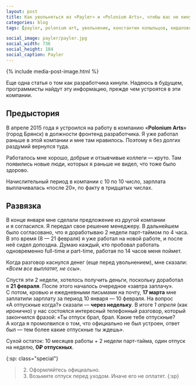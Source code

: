 ```yaml
---
layout: post
title: Как увольняться из «Payler» и «Polonium Arts», чтобы вас не кинули
categories: blog
tags: [payler, polonium art, увольнение, константин копыльцов, кидалово, обман, Брянск]

social_image: payler/payler.jpg
social_width: 736
social_height: 184
social_caption: Payler
---
```


{% include media-post-image.html %}

Еще одна статья о том как разработчика кинули. Надеюсь в будущем, программисты найдут эту информацию, прежде чем устроятся в эти компании.

## Предыстория

В апреле 2015 года я устроился на работу в компанию «**Polonium Arts**» (город Брянск) в должности фронтенд разработчика. Я уже работал раньше в этой компании и мне там нравилось. Поэтому я без долгих раздумий вернулся туда.

<!-- more -->

Работалось мне хорошо, добрые и отзывчивые коллеги — круто. Там появились новые люди, которых я раньше не видел, что тоже было здорово.

Начислительный период в компании с 10 по 10 число, зарплата выплачивалась «после 20», по факту в тридцатых числах.

## Развязка

В конце января мне сделали предложение из другой компании и я согласился. Я передал свое решение менеджеру. В дальнейшем было согласовано, что я доработываю 2 недели парт-таймом по 4 часа. В это время (8 — 21 февраля) я уже работал на новой работе, и после неё сидел допоздна. Думаю каждый, кто пробовал работать одновременно full-time и part-time, работая по 14 часов меня поймет.

Когда разговор каснулся денег (еще перед увольнением), мне сказали: «_Всем все выплатят, не ссы_».

Спустя эти 2 недели, хотелось получить деньги, поскольку доработал я **21 февраля**. После этого началось очередное «завтра заплачу». С потом, кровью и ежедневными письмами на почту, **17 марта** мне заплатили зарплату за период 10 января — 10 февраля. На вопрос «А отпускные когда?» сказали — **через недельку**. В итоге *1 апреля* (как иронично) у нас состоялся интересный телефонный разговор, который закончился фразой: «Ты отпуск брал, брал. Какие тебе отпускные? А когда я промолвился о том, что официально не был устроен, ответ был — тем более какие отпускные ты ждешь».

Сухой остаток: 10 месяцев работы + 2 недели парт-тайма, один отпуск на неделю, **0₽ отпускных**.

{:sp: class="special"}
>   2. Оформляйтесь официально.
>   1. Возьмите отпуск перед уходом. Иначе его не оплатят.
{:sp}

[1]: https://www.facebook.com/kopyltsov/posts/10206292728100800
